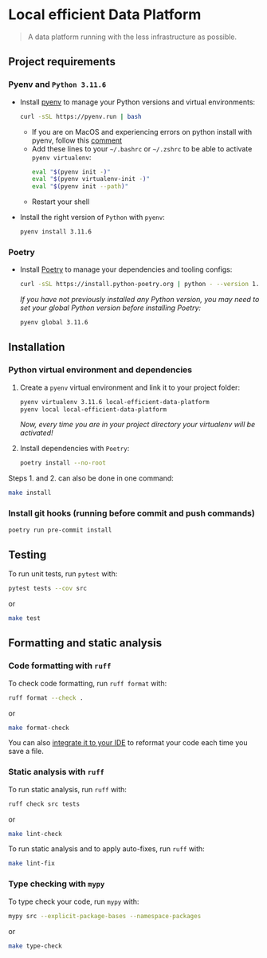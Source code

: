 # Local efficient Data Platform

> A data platform running with the less infrastructure as possible.

## Project requirements

### Pyenv and `Python 3.11.6`

- Install [pyenv](https://github.com/pyenv/pyenv) to manage your Python versions and virtual environments:
  ```bash
  curl -sSL https://pyenv.run | bash
  ```
  - If you are on MacOS and experiencing errors on python install with pyenv, follow this [comment](https://github.com/pyenv/pyenv/issues/1740#issuecomment-738749988)
  - Add these lines to your `~/.bashrc` or `~/.zshrc` to be able to activate `pyenv virtualenv`:
      ```bash
      eval "$(pyenv init -)"
      eval "$(pyenv virtualenv-init -)"
      eval "$(pyenv init --path)"
      ```
  - Restart your shell

- Install the right version of `Python` with `pyenv`:
  ```bash
  pyenv install 3.11.6
  ```

### Poetry

- Install [Poetry](https://python-poetry.org) to manage your dependencies and tooling configs:
  ```bash
  curl -sSL https://install.python-poetry.org | python - --version 1.7.0
  ```
  *If you have not previously installed any Python version, you may need to set your global Python version before installing Poetry:*
    ```bash
    pyenv global 3.11.6
    ```

## Installation

### Python virtual environment and dependencies

1. Create a `pyenv` virtual environment and link it to your project folder:
    ```bash
    pyenv virtualenv 3.11.6 local-efficient-data-platform
    pyenv local local-efficient-data-platform
    ```
    *Now, every time you are in your project directory your virtualenv will be activated!*


2. Install dependencies with `Poetry`:
    ```bash
    poetry install --no-root
    ```

Steps 1. and 2. can also be done in one command:
```bash
make install
```

### Install git hooks (running before commit and push commands)

```bash
poetry run pre-commit install
```

## Testing

To run unit tests, run `pytest` with:
```bash
pytest tests --cov src
```
or
```bash
make test
```

## Formatting and static analysis

### Code formatting with `ruff`

To check code formatting, run `ruff format` with:
```bash
ruff format --check .
```
or
```bash
make format-check
```

You can also [integrate it to your IDE](https://docs.astral.sh/ruff/integrations/) to reformat
your code each time you save a file.

### Static analysis with `ruff`

To run static analysis, run `ruff` with:
```bash
ruff check src tests
```
or
```bash
make lint-check
```

To run static analysis and to apply auto-fixes, run `ruff` with:
```bash
make lint-fix
```
### Type checking with `mypy`

To type check your code, run `mypy` with:
```bash
mypy src --explicit-package-bases --namespace-packages
```
or
```bash
make type-check
```
